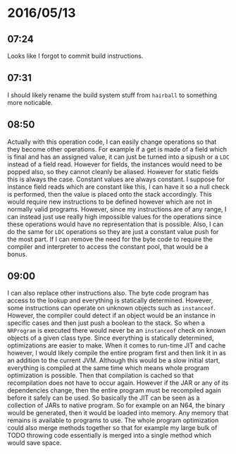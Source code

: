 # 2016/05/13

## 07:24

Looks like I forgot to commit build instructions.

## 07:31

I should likely rename the build system stuff from `hairball` to something
more noticable.

## 08:50

Actually with this operation code, I can easily change operations so that they
become other operations. For example if a get is made of a field which is
final and has an assigned value, it can just be turned into a sipush or a `LDC`
instead of a field read. However for fields, the instances would need to be
popped also, so they cannot cleanly be aliased. However for static fields this
is always the case. Constant values are always constant. I suppose for
instance field reads which are constant like this, I can have it so a null
check is performed, then the value is placed onto the stack accordingly. This
would require new instructions to be defined however which are not in normally
valid programs. However, since my instructions are of any range, I can instead
just use really high impossible values for the operations since these
operations would have no representation that is possible. Also, I can do the
same for `LDC` operations so they are just a constant value push for the
most part. If I can remove the need for the byte code to require the compiler
and interpreter to access the constant pool, that would be a bonus.

## 09:00

I can also replace other instructions also. The byte code program has access
to the lookup and everything is statically determined. However, some
instructions can operate on unknown objects such as `instanceof`. However,
the compiler could detect if an object would be an instance in specific cases
and then just push a boolean to the stack. So when a `NRProgram` is executed
there would never be an `instanceof` check on known objects of a given class
type. Since everything is statically determined, optimizations are easier to
make. When it comes to run-time JIT and cache however, I would likely compile
the entire program first and then link it in as an addition to the current JVM.
Although this would be a slow initial start, everything is compiled at the same
time which means whole program optimization is possible. Then that compilation
is cached so that recompilation does not have to occur again. However if the
JAR or any of its dependencies change, then the entire program must be
recompiled again before it safely can be used. So basically the JIT can be seen
as a collection of JARs to native program. So for example on an N64, the
binary would be generated, then it would be loaded into memory. Any memory that
remains is available to programs to use. The whole program optimization could
also merge methods together so that for example my large bulk of TODO throwing
code essentially is merged into a single method which would save space.

